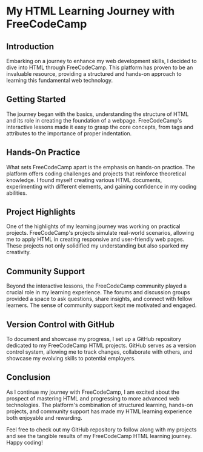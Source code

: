 # My HTML Learning Journey with FreeCodeCamp

## Introduction
Embarking on a journey to enhance my web development skills, I decided to dive into HTML through FreeCodeCamp. This platform has proven to be an invaluable resource, providing a structured and hands-on approach to learning this fundamental web technology.

## Getting Started
The journey began with the basics, understanding the structure of HTML and its role in creating the foundation of a webpage. FreeCodeCamp's interactive lessons made it easy to grasp the core concepts, from tags and attributes to the importance of proper indentation.

## Hands-On Practice
What sets FreeCodeCamp apart is the emphasis on hands-on practice. The platform offers coding challenges and projects that reinforce theoretical knowledge. I found myself creating various HTML documents, experimenting with different elements, and gaining confidence in my coding abilities.

## Project Highlights
One of the highlights of my learning journey was working on practical projects. FreeCodeCamp's projects simulate real-world scenarios, allowing me to apply HTML in creating responsive and user-friendly web pages. These projects not only solidified my understanding but also sparked my creativity.

## Community Support
Beyond the interactive lessons, the FreeCodeCamp community played a crucial role in my learning experience. The forums and discussion groups provided a space to ask questions, share insights, and connect with fellow learners. The sense of community support kept me motivated and engaged.

## Version Control with GitHub
To document and showcase my progress, I set up a GitHub repository dedicated to my FreeCodeCamp HTML projects. GitHub serves as a version control system, allowing me to track changes, collaborate with others, and showcase my evolving skills to potential employers.

## Conclusion
As I continue my journey with FreeCodeCamp, I am excited about the prospect of mastering HTML and progressing to more advanced web technologies. The platform's combination of structured learning, hands-on projects, and community support has made my HTML learning experience both enjoyable and rewarding.

Feel free to check out my GitHub repository to follow along with my projects and see the tangible results of my FreeCodeCamp HTML learning journey. Happy coding!
